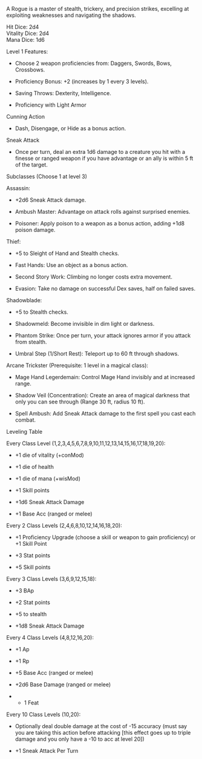 A Rogue is a master of stealth, trickery, and precision strikes, excelling at exploiting weaknesses and navigating the shadows.

Hit Dice: 2d4  
Vitality Dice: 2d4  
Mana Dice: 1d6

Level 1 Features:

- Choose 2 weapon proficiencies from: Daggers, Swords, Bows, Crossbows.
    
- Proficiency Bonus: +2 (increases by 1 every 3 levels).
    
- Saving Throws: Dexterity, Intelligence.
    
- Proficiency with Light Armor
    

Cunning Action

- Dash, Disengage, or Hide as a bonus action.
    

Sneak Attack

- Once per turn, deal an extra 1d6 damage to a creature you hit with a finesse or ranged weapon if you have advantage or an ally is within 5 ft of the target.
    

Subclasses (Choose 1 at level 3)

Assassin:

- +2d6 Sneak Attack damage.
    
- Ambush Master: Advantage on attack rolls against surprised enemies.
    
- Poisoner: Apply poison to a weapon as a bonus action, adding +1d8 poison damage.
    

Thief:

- +5 to Sleight of Hand and Stealth checks.
    
- Fast Hands: Use an object as a bonus action.
    
- Second Story Work: Climbing no longer costs extra movement.
    
- Evasion: Take no damage on successful Dex saves, half on failed saves.
    

Shadowblade:

- +5 to Stealth checks.
    
- Shadowmeld: Become invisible in dim light or darkness.
    
- Phantom Strike: Once per turn, your attack ignores armor if you attack from stealth.
    
- Umbral Step (1/Short Rest): Teleport up to 60 ft through shadows.
    

Arcane Trickster (Prerequisite: 1 level in a magical class):

- Mage Hand Legerdemain: Control Mage Hand invisibly and at increased range.
    
- Shadow Veil (Concentration): Create an area of magical darkness that only you can see through (Range 30 ft, radius 10 ft).
    
- Spell Ambush: Add Sneak Attack damage to the first spell you cast each combat.
    

Leveling Table

Every Class Level (1,2,3,4,5,6,7,8,9,10,11,12,13,14,15,16,17,18,19,20):

- +1 die of vitality (+conMod)
    
- +1 die of health
    
- +1 die of mana (+wisMod)
    
- +1 Skill points
    
- +1d6 Sneak Attack Damage
    
- +1 Base Acc (ranged or melee)
    

Every 2 Class Levels (2,4,6,8,10,12,14,16,18,20):

- +1 Proficiency Upgrade (choose a skill or weapon to gain proficiency) or +1 Skill Point
    
- +3 Stat points
    
- +5 Skill points
    

Every 3 Class Levels (3,6,9,12,15,18):

- +3 BAp
    
- +2 Stat points
    
- +5 to stealth
    
- +1d8 Sneak Attack Damage
    

Every 4 Class Levels (4,8,12,16,20):

- +1 Ap
    
- +1 Rp
    
- +5 Base Acc (ranged or melee)
    
- +2d6 Base Damage (ranged or melee)
    
- + 1 Feat
    

Every 10 Class Levels (10,20):

- Optionally deal double damage at the cost of -15 accuracy (must say you are taking this action before attacking [this effect goes up to triple damage and you only have a -10 to acc at level 20])
    
- +1 Sneak Attack Per Turn